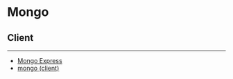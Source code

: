# Mongo

## Client

---

- [Mongo Express](mongo-express-docker/)
- [mongo (client)](mongo-client-docker/)